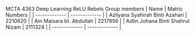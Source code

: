 MCTA 4363 Deep Learning
ReLU Rebels
Group members
| Name  | Matric Numbers |
| ------------- | ------------- |
| Azliyana Syahirah Binti Azahari  | 2210620 |
| Ain Maisara bt. Abdullah  | 2217856 |
| Adlin Johana Binti Shahrul Nizam  | 2111324  |
| ------------- | ------------- |
